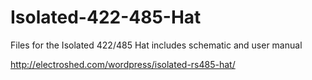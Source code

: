# Isolated-422-485-Hat

Files for the Isolated 422/485 Hat includes schematic and user manual

http://electroshed.com/wordpress/isolated-rs485-hat/

